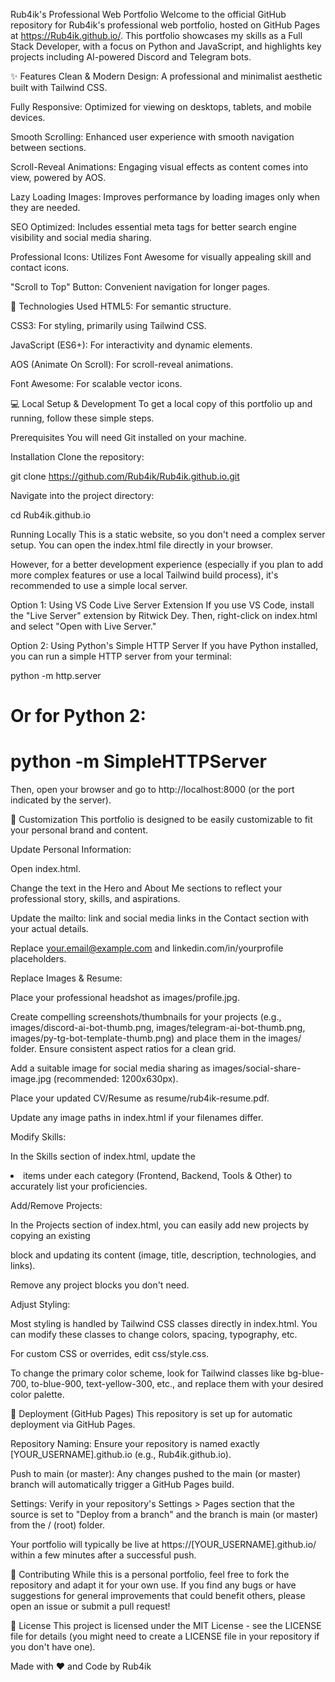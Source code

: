 Rub4ik's Professional Web Portfolio
Welcome to the official GitHub repository for Rub4ik's professional web portfolio, hosted on GitHub Pages at https://Rub4ik.github.io/. This portfolio showcases my skills as a Full Stack Developer, with a focus on Python and JavaScript, and highlights key projects including AI-powered Discord and Telegram bots.

✨ Features
Clean & Modern Design: A professional and minimalist aesthetic built with Tailwind CSS.

Fully Responsive: Optimized for viewing on desktops, tablets, and mobile devices.

Smooth Scrolling: Enhanced user experience with smooth navigation between sections.

Scroll-Reveal Animations: Engaging visual effects as content comes into view, powered by AOS.

Lazy Loading Images: Improves performance by loading images only when they are needed.

SEO Optimized: Includes essential meta tags for better search engine visibility and social media sharing.

Professional Icons: Utilizes Font Awesome for visually appealing skill and contact icons.

"Scroll to Top" Button: Convenient navigation for longer pages.

🚀 Technologies Used
HTML5: For semantic structure.

CSS3: For styling, primarily using Tailwind CSS.

JavaScript (ES6+): For interactivity and dynamic elements.

AOS (Animate On Scroll): For scroll-reveal animations.

Font Awesome: For scalable vector icons.

💻 Local Setup & Development
To get a local copy of this portfolio up and running, follow these simple steps.

Prerequisites
You will need Git installed on your machine.

Installation
Clone the repository:

git clone https://github.com/Rub4ik/Rub4ik.github.io.git

Navigate into the project directory:

cd Rub4ik.github.io

Running Locally
This is a static website, so you don't need a complex server setup. You can open the index.html file directly in your browser.

However, for a better development experience (especially if you plan to add more complex features or use a local Tailwind build process), it's recommended to use a simple local server.

Option 1: Using VS Code Live Server Extension
If you use VS Code, install the "Live Server" extension by Ritwick Dey. Then, right-click on index.html and select "Open with Live Server."

Option 2: Using Python's Simple HTTP Server
If you have Python installed, you can run a simple HTTP server from your terminal:

python -m http.server
# Or for Python 2:
# python -m SimpleHTTPServer

Then, open your browser and go to http://localhost:8000 (or the port indicated by the server).

🎨 Customization
This portfolio is designed to be easily customizable to fit your personal brand and content.

Update Personal Information:

Open index.html.

Change the text in the Hero and About Me sections to reflect your professional story, skills, and aspirations.

Update the mailto: link and social media links in the Contact section with your actual details.

Replace your.email@example.com and linkedin.com/in/yourprofile placeholders.

Replace Images & Resume:

Place your professional headshot as images/profile.jpg.

Create compelling screenshots/thumbnails for your projects (e.g., images/discord-ai-bot-thumb.png, images/telegram-ai-bot-thumb.png, images/py-tg-bot-template-thumb.png) and place them in the images/ folder. Ensure consistent aspect ratios for a clean grid.

Add a suitable image for social media sharing as images/social-share-image.jpg (recommended: 1200x630px).

Place your updated CV/Resume as resume/rub4ik-resume.pdf.

Update any image paths in index.html if your filenames differ.

Modify Skills:

In the Skills section of index.html, update the <li> items under each category (Frontend, Backend, Tools & Other) to accurately list your proficiencies.

Add/Remove Projects:

In the Projects section of index.html, you can easily add new projects by copying an existing <div class="bg-white rounded-xl ..."> block and updating its content (image, title, description, technologies, and links).

Remove any project blocks you don't need.

Adjust Styling:

Most styling is handled by Tailwind CSS classes directly in index.html. You can modify these classes to change colors, spacing, typography, etc.

For custom CSS or overrides, edit css/style.css.

To change the primary color scheme, look for Tailwind classes like bg-blue-700, to-blue-900, text-yellow-300, etc., and replace them with your desired color palette.

🚀 Deployment (GitHub Pages)
This repository is set up for automatic deployment via GitHub Pages.

Repository Naming: Ensure your repository is named exactly [YOUR_USERNAME].github.io (e.g., Rub4ik.github.io).

Push to main (or master): Any changes pushed to the main (or master) branch will automatically trigger a GitHub Pages build.

Settings: Verify in your repository's Settings > Pages section that the source is set to "Deploy from a branch" and the branch is main (or master) from the / (root) folder.

Your portfolio will typically be live at https://[YOUR_USERNAME].github.io/ within a few minutes after a successful push.

🤝 Contributing
While this is a personal portfolio, feel free to fork the repository and adapt it for your own use. If you find any bugs or have suggestions for general improvements that could benefit others, please open an issue or submit a pull request!

📄 License
This project is licensed under the MIT License - see the LICENSE file for details (you might need to create a LICENSE file in your repository if you don't have one).

Made with ❤️ and Code by Rub4ik
